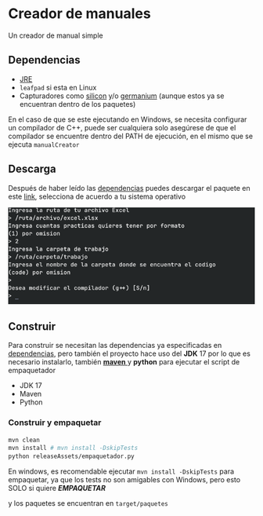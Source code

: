 # Creador de manuales

Un creador de manual simple

## Dependencias

- [JRE](https://www.java.com/es/download/manual.jsp)
- `leafpad` si esta en Linux
- Capturadores como [silicon](https://github.com/Aloxaf/silicon) y/o [germanium](https://github.com/matsuyoshi30/germanium)
  (aunque estos ya se encuentran dentro de los paquetes)

En el caso de que se este ejecutando en Windows, se necesita configurar un compilador de C++, puede ser cualquiera
solo asegúrese de que el compilador se encuentre dentro del PATH de ejecución, en el mismo que se ejecuta `manualCreator`

## Descarga

Después de haber leído las [dependencias](#dependencias) puedes descargar el paquete
en este [link](https://github.com/Kedap/creadorManual/releases/latest), selecciona de
acuerdo a tu sistema operativo

![Captura](./screenshot.png)

## Construir

Para construir se necesitan las dependencias ya especificadas en
[dependencias](#dependencias), pero también el proyecto hace uso del **JDK** 17
por lo que es necesario instalarlo, también [**maven** ](https://maven.apache.org/guides/getting-started/maven-in-five-minutes.html)
y **python** para ejecutar el script de empaquetador

- JDK 17
- Maven
- Python

### Construir y empaquetar

```sh
mvn clean
mvn install # mvn install -DskipTests
python releaseAssets/empaquetador.py
```

En windows, es recomendable ejecutar `mvn install -DskipTests` para empaquetar,
ya que los tests no son amigables con Windows, pero esto SOLO si quiere
**_EMPAQUETAR_**

y los paquetes se encuentran en `target/paquetes`
